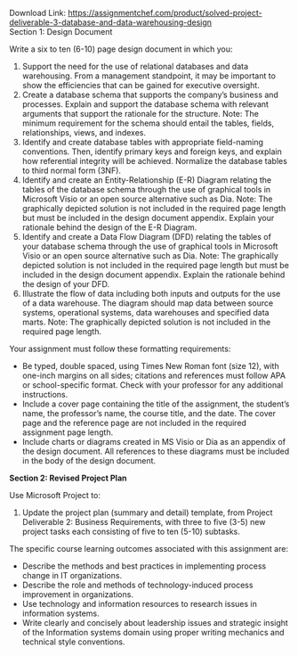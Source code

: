 Download Link: https://assignmentchef.com/product/solved-project-deliverable-3-database-and-data-warehousing-design
<br>
Section 1: Design Document

Write a six to ten (6-10) page design document in which you:

<ol style="font-style: inherit;">

 <li style="font-style: inherit;">Support the need for the use of relational databases and data warehousing. From a management standpoint, it may be important to show the efficiencies that can be gained for executive oversight.</li>

 <li style="font-style: inherit;">Create a database schema that supports the company’s business and processes. Explain and support the database schema with relevant arguments that support the rationale for the structure. Note: The minimum requirement for the schema should entail the tables, fields, relationships, views, and indexes.</li>

 <li style="font-style: inherit;">Identify and create database tables with appropriate field-naming conventions. Then, identify primary keys and foreign keys, and explain how referential integrity will be achieved. Normalize the database tables to third normal form (3NF).</li>

 <li style="font-style: inherit;">Identify and create an Entity-Relationship (E-R) Diagram relating the tables of the database schema through the use of graphical tools in Microsoft Visio or an open source alternative such as Dia. Note: The graphically depicted solution is not included in the required page length but must be included in the design document appendix. Explain your rationale behind the design of the E-R Diagram.</li>

 <li style="font-style: inherit;">Identify and create a Data Flow Diagram (DFD) relating the tables of your database schema through the use of graphical tools in Microsoft Visio or an open source alternative such as Dia. Note: The graphically depicted solution is not included in the required page length but must be included in the design document appendix. Explain the rationale behind the design of your DFD.</li>

 <li style="font-style: inherit;">Illustrate the flow of data including both inputs and outputs for the use of a data warehouse. The diagram should map data between source systems, operational systems, data warehouses and specified data marts. Note: The graphically depicted solution is not included in the required page length.</li>

</ol>

Your assignment must follow these formatting requirements:

<ul style="font-style: inherit;">

 <li style="font-style: inherit;">Be typed, double spaced, using Times New Roman font (size 12), with one-inch margins on all sides; citations and references must follow APA or school-specific format. Check with your professor for any additional instructions.</li>

 <li style="font-style: inherit;">Include a cover page containing the title of the assignment, the student’s name, the professor’s name, the course title, and the date. The cover page and the reference page are not included in the required assignment page length.</li>

 <li style="font-style: inherit;">Include charts or diagrams created in MS Visio or Dia as an appendix of the design document. All references to these diagrams must be included in the body of the design document.</li>

</ul>

<strong>Section 2: Revised Project Plan</strong>

Use Microsoft Project to:

<ol style="font-style: inherit;">

 <li style="font-style: inherit;">Update the project plan (summary and detail) template, from Project Deliverable 2: Business Requirements, with three to five (3-5) new project tasks each consisting of five to ten (5-10) subtasks.</li>

</ol>

The specific course learning outcomes associated with this assignment are:

<ul style="font-style: inherit;">

 <li style="font-style: inherit;">Describe the methods and best practices in implementing process change in IT organizations.</li>

 <li style="font-style: inherit;">Describe the role and methods of technology-induced process improvement in organizations.</li>

 <li style="font-style: inherit;">Use technology and information resources to research issues in information systems.</li>

 <li style="font-style: inherit;">Write clearly and concisely about leadership issues and strategic insight of the Information systems domain using proper writing mechanics and technical style conventions.</li>

</ul>


